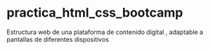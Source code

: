 # practica_html_css_bootcamp
Estructura web de una plataforma de contenido digital , adaptable a pantallas de diferentes dispositivos

